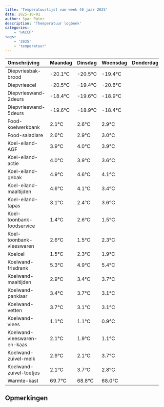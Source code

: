 ```yaml
---
title: 'Temperatuurlijst van week 40 jaar 2025'
date: 2025-10-01
author: Spar Pater
description: 'Themperatuur logboek'
categories:
    - 'HACCP'
tags:
    - '2025'
    - 'temperatuur'
---
```

|Omschrijving|Maandag|Dinsdag|Woensdag|Donderdag|Vrijdag|Zaterdag|Zondag|
|:---|:---|:---|:---|:---|:---|:---|:---|
|Diepvriesbak-brood|-20.1°C|-20.5°C|-19.4°C| | | | |
|Diepvriescel|-20.5°C|-19.4°C|-20.6°C| | | | |
|Diepvrieswand-2deurs|-18.4°C|-19.6°C|-18.9°C| | | | |
|Diepvrieswand-5deurs|-19.6°C|-18.9°C|-18.4°C| | | | |
|Food-koelwerkbank|2.1°C|2.6°C|2.9°C| | | | |
|Food-saladiare|2.6°C|2.9°C|3.0°C| | | | |
|Koel-eiland-AGF|3.9°C|4.0°C|3.9°C| | | | |
|Koel-eiland-actie|4.0°C|3.9°C|3.6°C| | | | |
|Koel-eiland-gebak|4.9°C|4.6°C|4.1°C| | | | |
|Koel-eiland-maaltijden|4.6°C|4.1°C|3.4°C| | | | |
|Koel-eiland-tapas|3.1°C|2.4°C|3.6°C| | | | |
|Koel-toonbank-foodservice|1.4°C|2.6°C|1.5°C| | | | |
|Koel-toonbank-vleeswaren|2.6°C|1.5°C|2.3°C| | | | |
|Koelcel|1.5°C|2.3°C|1.9°C| | | | |
|Koelwand-frisdrank|5.3°C|4.9°C|5.4°C| | | | |
|Koelwand-maaltijden|2.9°C|3.4°C|3.7°C| | | | |
|Koelwand-panklaar|3.4°C|3.7°C|3.1°C| | | | |
|Koelwand-vetten|3.7°C|3.1°C|3.1°C| | | | |
|Koelwand-vlees|1.1°C|1.1°C|0.9°C| | | | |
|Koelwand-vleeswaren-en-kaas|2.1°C|1.9°C|1.1°C| | | | |
|Koelwand-zuivel-melk|2.9°C|2.1°C|3.7°C| | | | |
|Koelwand-zuivel-toetjes|2.1°C|3.7°C|2.8°C| | | | |
|Warmte-kast|69.7°C|68.8°C|68.0°C| | | | |

## Opmerkingen


